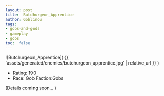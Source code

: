 ```yaml
---
layout: post
title:  Butchurgeon_Apprentice
author: Goblinou
tags:
- gobs-and-gods
- gameplay
- gobs
toc:  false
---
```


![Butchurgeon_Apprentice]( {{ 'assets/generated/enemies/butchurgeon_apprentice.jpg' | relative_url }} )
- Rating: 190
- Race: Gob  Faction:Gobs

(Details coming soon... )